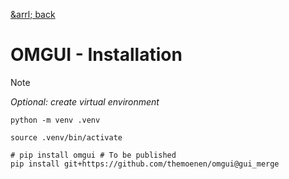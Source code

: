 [&arrl; back](../)

# OMGUI - Installation

> [!NOTE]  
> _Optional: create virtual environment_
>
> ```shell
> python -m venv .venv
> ```
>
> ```shell
> source .venv/bin/activate
> ```

```shell
# pip install omgui # To be published
pip install git+https://github.com/themoenen/omgui@gui_merge
```
